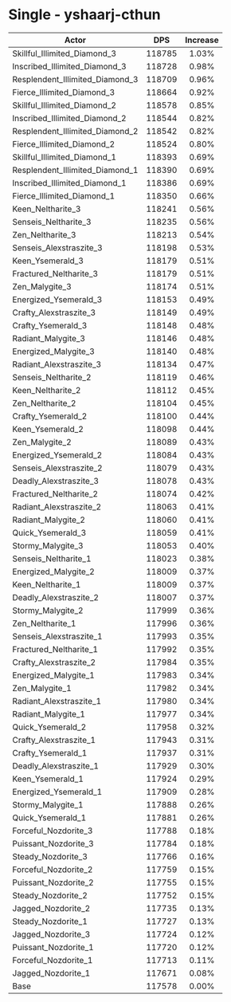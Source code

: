 # Single - yshaarj-cthun
| Actor | DPS | Increase |
|---|:---:|:---:|
|Skillful_Illimited_Diamond_3|118785|1.03%|
|Inscribed_Illimited_Diamond_3|118728|0.98%|
|Resplendent_Illimited_Diamond_3|118709|0.96%|
|Fierce_Illimited_Diamond_3|118664|0.92%|
|Skillful_Illimited_Diamond_2|118578|0.85%|
|Inscribed_Illimited_Diamond_2|118544|0.82%|
|Resplendent_Illimited_Diamond_2|118542|0.82%|
|Fierce_Illimited_Diamond_2|118524|0.80%|
|Skillful_Illimited_Diamond_1|118393|0.69%|
|Resplendent_Illimited_Diamond_1|118390|0.69%|
|Inscribed_Illimited_Diamond_1|118386|0.69%|
|Fierce_Illimited_Diamond_1|118350|0.66%|
|Keen_Neltharite_3|118241|0.56%|
|Senseis_Neltharite_3|118235|0.56%|
|Zen_Neltharite_3|118213|0.54%|
|Senseis_Alexstraszite_3|118198|0.53%|
|Keen_Ysemerald_3|118179|0.51%|
|Fractured_Neltharite_3|118179|0.51%|
|Zen_Malygite_3|118174|0.51%|
|Energized_Ysemerald_3|118153|0.49%|
|Crafty_Alexstraszite_3|118149|0.49%|
|Crafty_Ysemerald_3|118148|0.48%|
|Radiant_Malygite_3|118146|0.48%|
|Energized_Malygite_3|118140|0.48%|
|Radiant_Alexstraszite_3|118134|0.47%|
|Senseis_Neltharite_2|118119|0.46%|
|Keen_Neltharite_2|118112|0.45%|
|Zen_Neltharite_2|118104|0.45%|
|Crafty_Ysemerald_2|118100|0.44%|
|Keen_Ysemerald_2|118098|0.44%|
|Zen_Malygite_2|118089|0.43%|
|Energized_Ysemerald_2|118084|0.43%|
|Senseis_Alexstraszite_2|118079|0.43%|
|Deadly_Alexstraszite_3|118078|0.43%|
|Fractured_Neltharite_2|118074|0.42%|
|Radiant_Alexstraszite_2|118063|0.41%|
|Radiant_Malygite_2|118060|0.41%|
|Quick_Ysemerald_3|118059|0.41%|
|Stormy_Malygite_3|118053|0.40%|
|Senseis_Neltharite_1|118023|0.38%|
|Energized_Malygite_2|118009|0.37%|
|Keen_Neltharite_1|118009|0.37%|
|Deadly_Alexstraszite_2|118007|0.37%|
|Stormy_Malygite_2|117999|0.36%|
|Zen_Neltharite_1|117996|0.36%|
|Senseis_Alexstraszite_1|117993|0.35%|
|Fractured_Neltharite_1|117992|0.35%|
|Crafty_Alexstraszite_2|117984|0.35%|
|Energized_Malygite_1|117983|0.34%|
|Zen_Malygite_1|117982|0.34%|
|Radiant_Alexstraszite_1|117980|0.34%|
|Radiant_Malygite_1|117977|0.34%|
|Quick_Ysemerald_2|117958|0.32%|
|Crafty_Alexstraszite_1|117943|0.31%|
|Crafty_Ysemerald_1|117937|0.31%|
|Deadly_Alexstraszite_1|117929|0.30%|
|Keen_Ysemerald_1|117924|0.29%|
|Energized_Ysemerald_1|117909|0.28%|
|Stormy_Malygite_1|117888|0.26%|
|Quick_Ysemerald_1|117881|0.26%|
|Forceful_Nozdorite_3|117788|0.18%|
|Puissant_Nozdorite_3|117784|0.18%|
|Steady_Nozdorite_3|117766|0.16%|
|Forceful_Nozdorite_2|117759|0.15%|
|Puissant_Nozdorite_2|117755|0.15%|
|Steady_Nozdorite_2|117752|0.15%|
|Jagged_Nozdorite_2|117735|0.13%|
|Steady_Nozdorite_1|117727|0.13%|
|Jagged_Nozdorite_3|117724|0.12%|
|Puissant_Nozdorite_1|117720|0.12%|
|Forceful_Nozdorite_1|117713|0.11%|
|Jagged_Nozdorite_1|117671|0.08%|
|Base|117578|0.00%|
